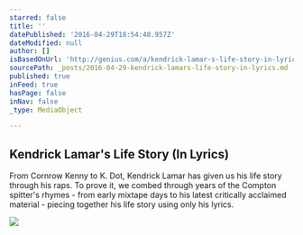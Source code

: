 ```yaml
---
starred: false
title: ''
datePublished: '2016-04-29T18:54:40.957Z'
dateModified: null
author: []
isBasedOnUrl: 'http://genius.com/a/kendrick-lamar-s-life-story-in-lyrics'
sourcePath: _posts/2016-04-29-kendrick-lamars-life-story-in-lyrics.md
published: true
inFeed: true
hasPage: false
inNav: false
_type: MediaObject

---
```

<article style=""><h1>Kendrick Lamar's Life Story (In Lyrics)</h1><p>From Cornrow Kenny to K. Dot, Kendrick Lamar has given us his life story through his raps. To prove it, we combed through years of the Compton spitter's rhymes - from early mixtape days to his latest critically acclaimed material - piecing together his life story using only his lyrics.</p><img src="https://images.rapgenius.com/3245b3490dd9da639786eff040f465ab.700x400x1.png" /></article>